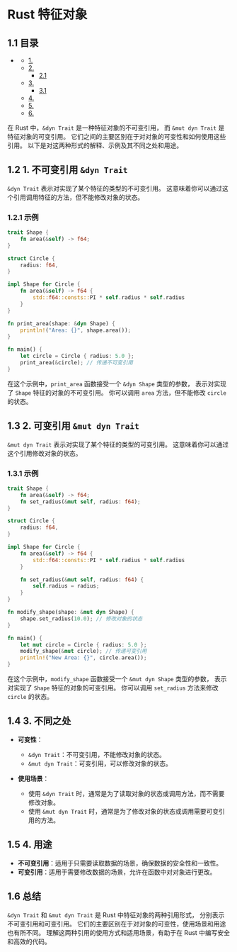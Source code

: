 #  Rust 特征对象

## 1.1 目录

- [ ](#1-1-1-1-1-1-1-rust-特征对象)
  - [1. ](#11-目录)
  - [2. ](#12-1-不可变引用-dyn-trait)
    - [2.1 ](#121-示例)
  - [3. ](#13-2-可变引用-mut-dyn-trait)
    - [3.1 ](#131-示例)
  - [4. ](#14-3-不同之处)
  - [5. ](#15-4-用途)
  - [6. ](#16-总结)

在 Rust 中，`&dyn Trait` 是一种特征对象的不可变引用，
而 `&mut dyn Trait` 是特征对象的可变引用。
它们之间的主要区别在于对对象的可变性和如何使用这些引用。
以下是对这两种形式的解释、示例及其不同之处和用途。

## 1.2 1. 不可变引用 `&dyn Trait`

`&dyn Trait` 表示对实现了某个特征的类型的不可变引用。
这意味着你可以通过这个引用调用特征的方法，但不能修改对象的状态。

### 1.2.1 示例

```rust
trait Shape {
    fn area(&self) -> f64;
}

struct Circle {
    radius: f64,
}

impl Shape for Circle {
    fn area(&self) -> f64 {
        std::f64::consts::PI * self.radius * self.radius
    }
}

fn print_area(shape: &dyn Shape) {
    println!("Area: {}", shape.area());
}

fn main() {
    let circle = Circle { radius: 5.0 };
    print_area(&circle); // 传递不可变引用
}

```

在这个示例中，`print_area` 函数接受一个 `&dyn Shape` 类型的参数，
表示对实现了 `Shape` 特征的对象的不可变引用。
你可以调用 `area` 方法，但不能修改 `circle` 的状态。

## 1.3 2. 可变引用 `&mut dyn Trait`

`&mut dyn Trait` 表示对实现了某个特征的类型的可变引用。
这意味着你可以通过这个引用修改对象的状态。

### 1.3.1 示例

```rust
trait Shape {
    fn area(&self) -> f64;
    fn set_radius(&mut self, radius: f64);
}

struct Circle {
    radius: f64,
}

impl Shape for Circle {
    fn area(&self) -> f64 {
        std::f64::consts::PI * self.radius * self.radius
    }

    fn set_radius(&mut self, radius: f64) {
        self.radius = radius;
    }
}

fn modify_shape(shape: &mut dyn Shape) {
    shape.set_radius(10.0); // 修改对象的状态
}

fn main() {
    let mut circle = Circle { radius: 5.0 };
    modify_shape(&mut circle); // 传递可变引用
    println!("New Area: {}", circle.area());
}

```

在这个示例中，`modify_shape` 函数接受一个 `&mut dyn Shape` 类型的参数，
表示对实现了 `Shape` 特征的对象的可变引用。
你可以调用 `set_radius` 方法来修改 `circle` 的状态。

## 1.4 3. 不同之处

- **可变性**：
  - `&dyn Trait`：不可变引用，不能修改对象的状态。
  - `&mut dyn Trait`：可变引用，可以修改对象的状态。

- **使用场景**：
  - 使用 `&dyn Trait` 时，通常是为了读取对象的状态或调用方法，而不需要修改对象。
  - 使用 `&mut dyn Trait` 时，通常是为了修改对象的状态或调用需要可变引用的方法。

## 1.5 4. 用途

- **不可变引用**：适用于只需要读取数据的场景，确保数据的安全性和一致性。
- **可变引用**：适用于需要修改数据的场景，允许在函数中对对象进行更改。

## 1.6 总结

`&dyn Trait` 和 `&mut dyn Trait` 是 Rust 中特征对象的两种引用形式，
分别表示不可变引用和可变引用。
它们的主要区别在于对对象的可变性，使用场景和用途也有所不同。
理解这两种引用的使用方式和适用场景，有助于在 Rust 中编写安全和高效的代码。
